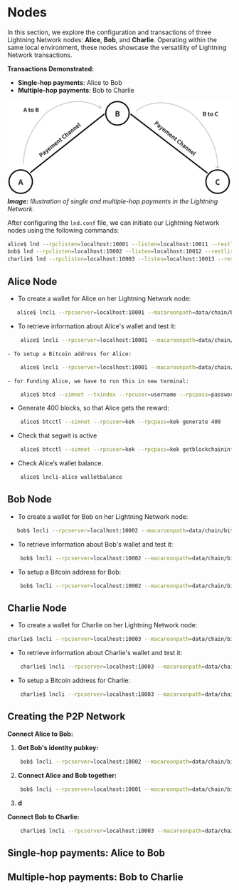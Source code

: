 # Nodes

In this section, we explore the configuration and transactions of three Lightning Network nodes: **Alice**, **Bob**, and **Charlie**. Operating within the same local environment, these nodes showcase the versatility of Lightning Network transactions.

**Transactions Demonstrated:**
- **Single-hop payments**: Alice to Bob
- **Multiple-hop payments**: Bob to Charlie

![Lightning Network Transaction](image.png)
***Image:** Illustration of single and multiple-hop payments in the Lightning Network.*


After configuring the `lnd.conf` file, we can initiate our Lightning Network nodes using the following commands:
```bash
alice$ lnd --rpclisten=localhost:10001 --listen=localhost:10011 --restlisten=localhost:8001
bob$ lnd --rpclisten=localhost:10002 --listen=localhost:10012 --restlisten=localhost:8002
charlie$ lnd --rpclisten=localhost:10003 --listen=localhost:10013 --restlisten=localhost:8003
```



## Alice Node
   - To create a wallet for Alice on her Lightning Network node:
```bash
   alice$ lncli --rpcserver=localhost:10001 --macaroonpath=data/chain/bitcoin/simnet/alice.macaroon create
```
   - To retrieve information about Alice's wallet and test it:
```bash
    alice$ lncli --rpcserver=localhost:10001 --macaroonpath=data/chain/bitcoin/simnet/alice.macaroon getinfo
```
    - To setup a Bitcoin address for Alice:
```bash
    alice$ lncli --rpcserver=localhost:10001 --macaroonpath=data/chain/bitcoin/simnet/alice.macaroon newaddress np2wkh
```
    - for Funding Alice, we have to run this in new terminal:
```bash
    alice$ btcd --simnet --txindex --rpcuser=username --rpcpass=password --miningaddr=<ALICE_ADDRESS>
```
- Generate 400 blocks, so that Alice gets the reward:
```bash
    alice$ btcctl --simnet --rpcuser=kek --rpcpass=kek generate 400
```
- Check that segwit is active
```bash
    alice$ btcctl --simnet --rpcuser=kek --rpcpass=kek getblockchaininfo | grep -A 1 segwit
```
- Check Alice’s wallet balance.
```bash
    alice$ lncli-alice walletbalance
```


## Bob Node  
- To create a wallet for Bob on her Lightning Network node:
```bash
   bob$ lncli --rpcserver=localhost:10002 --macaroonpath=data/chain/bitcoin/simnet/bob.macaroon create
```
- To retrieve information about Bob's wallet and test it:
```bash
    bob$ lncli --rpcserver=localhost:10002 --macaroonpath=data/chain/bitcoin/simnet/bob.macaroon getinfo
```
- To setup a Bitcoin address for Bob:
```bash
    bob$ lncli --rpcserver=localhost:10002 --macaroonpath=data/chain/bitcoin/simnet/bob.macaroon newaddress np2wkh
```

## Charlie Node
- To create a wallet for Charlie on her Lightning Network node:
```bash
charlie$ lncli --rpcserver=localhost:10003 --macaroonpath=data/chain/bitcoin/simnet/charlie.macaroon create
```
- To retrieve information about Charlie's wallet and test it:
```bash
    charlie$ lncli --rpcserver=localhost:10003 --macaroonpath=data/chain/bitcoin/simnet/charlie.macaroon getinfo
```
- To setup a Bitcoin address for Charlie:
```bash
    charlie$ lncli --rpcserver=localhost:10003 --macaroonpath=data/chain/bitcoin/simnet/charlie.macaroon newaddress np2wkh
```

## Creating the P2P Network
**Connect Alice to Bob:**
1. **Get Bob's identity pubkey:**
```bash
    bob$ lncli --rpcserver=localhost:10002 --macaroonpath=data/chain/bitcoin/simnet/bob.macaroon getinfo
```
2. **Connect Alice and Bob together:**
```bash
    bob$ lncli --rpcserver=localhost:10001 --macaroonpath=data/chain/bitcoin/simnet/alice.macaroon connect <BOB_PUBKEY>@localhost:10012
```
3. **d**


**Connect Bob to Charlie:**
```bash
    charlie$ lncli --rpcserver=localhost:10003 --macaroonpath=data/chain/bitcoin/simnet/charlie.macaroon connect <BOB_PUBKEY>@localhost:10012
```


## Single-hop payments: Alice to Bob


## Multiple-hop payments: Bob to Charlie




